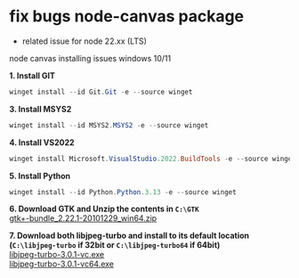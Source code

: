 # fix bugs node-canvas package
- related issue for node 22.xx (LTS)

node canvas installing issues windows 10/11

**1. Install GIT**<br />
```PowerShell
winget install --id Git.Git -e --source winget
```

**3. Install MSYS2**<br />
```PowerShell
winget install --id MSYS2.MSYS2 -e --source winget
```

**4. Install VS2022**<br />
```PowerShell
winget install Microsoft.VisualStudio.2022.BuildTools -e --source winget --silent --override "--wait --quiet --add ProductLang En-us --add Microsoft.VisualStudio.Workload.VCTools --includeRecommended"
```

**5. Install Python**<br />
```PowerShell
winget install --id Python.Python.3.13 -e --source winget
```
<!---
**5. Install gvsbuild**<br />
```PowerShell
py -3.13 -m pip install --user pipx
py -3.13 -m pipx ensurepath
pipx install gvsbuild
```
-->
**6. Download GTK and Unzip the contents in `C:\GTK`**<br />
[gtk+-bundle_2.22.1-20101229_win64.zip](https://ftp.gnome.org/pub/GNOME/binaries/win64/gtk+/2.22/gtk+-bundle_2.22.1-20101229_win64.zip)

**7. Download both libjpeg-turbo and install to its default location (`C:\libjpeg-turbo` if 32bit or `C:\libjpeg-turbo64` if 64bit)**<br />
[libjpeg-turbo-3.0.1-vc.exe](https://sourceforge.net/projects/libjpeg-turbo/files/3.0.1/libjpeg-turbo-3.0.1-vc.exe/download)<br />
[libjpeg-turbo-3.0.1-vc64.exe](https://sourceforge.net/projects/libjpeg-turbo/files/3.0.1/libjpeg-turbo-3.0.1-vc64.exe/download)
